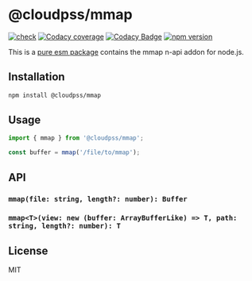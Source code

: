 # @cloudpss/mmap

[![check](https://img.shields.io/github/actions/workflow/status/CloudPSS/mmap/check.yml?event=push&logo=github)](https://github.com/CloudPSS/mmap/actions/workflows/check.yml)
[![Codacy coverage](https://img.shields.io/codacy/coverage/c0b6811e7e5f45eeb46383607cac81a8?logo=jest)](https://app.codacy.com/gh/CloudPSS/mmap/dashboard)
[![Codacy Badge](https://img.shields.io/codacy/grade/c0b6811e7e5f45eeb46383607cac81a8?logo=codacy)](https://app.codacy.com/gh/CloudPSS/mmap/dashboard)
[![npm version](https://img.shields.io/npm/v/@cloudpss/mmap?logo=npm)](https://npmjs.org/package/@cloudpss/mmap)

This is a [pure esm package](https://gist.github.com/sindresorhus/a39789f98801d908bbc7ff3ecc99d99c) contains the mmap n-api addon for node.js.

## Installation

```bash
npm install @cloudpss/mmap
```

## Usage

```js
import { mmap } from '@cloudpss/mmap';

const buffer = mmap('/file/to/mmap');
```

## API

### `mmap(file: string, length?: number): Buffer`

### `mmap<T>(view: new (buffer: ArrayBufferLike) => T, path: string, length?: number): T`

## License

MIT
